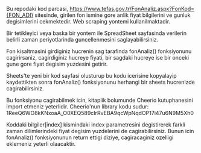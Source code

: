 Bu repodaki kod parcasi, https://www.tefas.gov.tr/FonAnaliz.aspx?FonKod={FON_ADI} sitesinde, girilen fon ismine gore anlik fiyat bilgilerini ve gunluk degisimlerini cekmektedir. Web scraping yontemi kullanilmaktadir. 

Bir tetikleyici veya baska bir yontem ile SpreadSheet sayfasinda verilerin belirli zaman periyotlarinda guncellenmesini saglayabilirsiniz. 

Fon kisaltmasini girdiginiz hucrenin sag tarafinda fonAnaliz() fonksiyonunu cagirirsaniz, cagirdiginiz hucreye fiyati, bir sagdaki hucreye ise bir onceki gune gore fiyat degisim yuzdesini getirir. 

Sheets'te yeni bir kod sayfasi olusturup bu kodu icerisine kopyalayip kaydettikten sonra fonAnaliz() fonksiyonunu herhangi bir sheets hucrenizde cagirabilirsiniz.

Bu fonksiyonu cagirabilmek icin, kitaplik bolumunde Cheerio kutuphanesini import etmeniz yeterlidir. Cheerio'nun library kodu sudur: 1ReeQ6WO8kKNxoaA_O0XEQ589cIrRvEBA9qcWpNqdOP17i47u6N9M5Xh0

Koddaki bilgiler[index] kismindaki index parametresini degistirerek farkli zaman dilimlerindeki fiyat degisim yuzdelerini de cagirabilirsiniz. Bunun icin fonAnaliz() fonksiyonunun return ettigi diziye, cagiracaginiz ozelligi eklemeniz yeterli olaacaktir.
